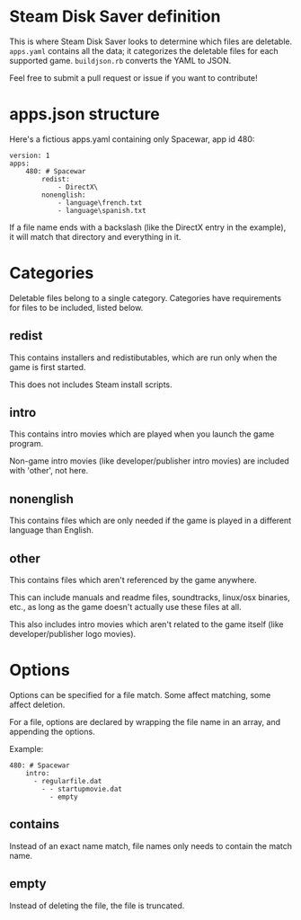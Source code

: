 Steam Disk Saver definition
===========================

This is where Steam Disk Saver looks to determine which files are deletable. `apps.yaml` contains all the data; it categorizes the deletable files for each supported game. `buildjson.rb` converts the YAML to JSON.

Feel free to submit a pull request or issue if you want to contribute!

apps.json structure
===================

Here's a fictious apps.yaml containing only Spacewar, app id 480:

	version: 1
	apps:
		480: # Spacewar
			redist:
				- DirectX\
			nonenglish:
				- language\french.txt
				- language\spanish.txt

If a file name ends with a backslash (like the DirectX entry in the example), it will match that directory and everything in it.

Categories
==========

Deletable files belong to a single category. Categories have requirements for files to be included, listed below.

redist
------
This contains installers and redistibutables, which are run only when the game is first started.

This does not includes Steam install scripts.

intro
-----
This contains intro movies which are played when you launch the game program.

Non-game intro movies (like developer/publisher intro movies) are included with 'other', not here.

nonenglish
----------
This contains files which are only needed if the game is played in a different language than English.

other
-----
This contains files which aren't referenced by the game anywhere.

This can include manuals and readme files, soundtracks, linux/osx binaries, etc., as long as the game doesn't actually use these files at all.

This also includes intro movies which aren't related to the game itself (like developer/publisher logo movies).

Options
=======
Options can be specified for a file match. Some affect matching, some affect deletion.

For a file, options are declared by wrapping the file name in an array, and appending the options.

Example:

	480: # Spacewar
		intro:
		  - regularfile.dat
			- - startupmovie.dat
			  - empty

contains
--------
Instead of an exact name match, file names only needs to contain the match name.

empty
-----
Instead of deleting the file, the file is truncated.

